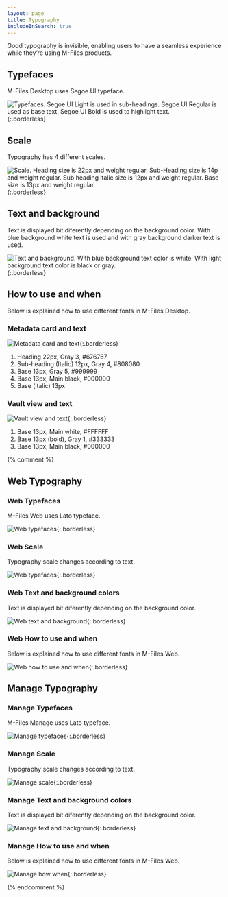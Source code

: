 ```yaml
---
layout: page
title: Typography
includeInSearch: true
---
```


Good typography is invisible, enabling users to have a seamless experience while they’re using M-Files products.

## Typefaces

M-Files Desktop uses Segoe UI typeface.

![Typefaces. Segoe UI Light is used in sub-headings. Segoe UI Regular is used as base text. Segoe UI Bold is used to highlight text.](typefaces.png){:.borderless}

## Scale

Typography has 4 different scales.

![Scale. Heading size is 22px and weight regular. Sub-Heading size is 14p and weight regular. Sub heading italic size is 12px and weight regular. Base size is 13px and weight regular.](scale.png){:.borderless}

## Text and background

Text is displayed bit diferently depending on the background color. With blue background white text is used and with gray background darker text is used.

![Text and background. With blue background text color is white. With light background text color is black or gray.](text-background.png){:.borderless}

## How to use and when

Below is explained how to use different fonts in M-Files Desktop.

### Metadata card and text

![Metadata card and text](metadatacard-text.png){:.borderless}

1. Heading 22px, Gray 3, #676767
2. Sub-heading (Italic) 12px, Gray 4, #808080
3. Base 13px,  Gray 5, #999999
4. Base 13px, Main black, #000000
5. Base (italic) 13px

### Vault view and text

![Vault view and text](vault-view-text.png){:.borderless}

1. Base 13px, Main white, #FFFFFF
2. Base 13px (bold), Gray 1, #333333
3. Base 13px, Main black, #000000

{% comment %} 

## Web Typography

### Web Typefaces

M-Files Web uses Lato typeface.

![Web typefaces](web-typefaces.png){:.borderless}

### Web Scale

Typography scale changes according to text.

![Web typefaces](web-scale.png){:.borderless}

### Web Text and background colors

Text is displayed bit diferently depending on the background color.

![Web text and background](web-text-and-background.png){:.borderless}

### Web How to use and when

Below is explained how to use different fonts in M-Files Web.

![Web how to use and when](web-how-to-use-and-when.png){:.borderless}


## Manage Typography

### Manage Typefaces

M-Files Manage uses Lato typeface.

![Manage typefaces](manage-typefaces.png){:.borderless}

### Manage Scale

Typography scale changes according to text.

![Manage scale](manage-scale.png){:.borderless}

### Manage Text and background colors

Text is displayed bit diferently depending on the background color.

![Manage text and background](manage-text-and-background-colors.png){:.borderless}

### Manage How to use and when

Below is explained how to use different fonts in M-Files Web.

![Manage how when](manage-how-to-use-and-when.png){:.borderless}

 {% endcomment %}